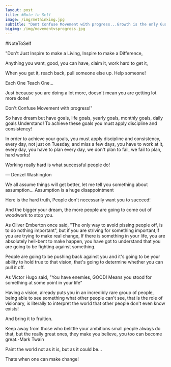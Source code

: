 ```yaml
---
layout: post
title: #Note to Self
image: /img/methinking.jpg
subtitle: "Dont Confuse Movement with progress...Growth is the only Guarantee, that tomorrow is going to be better"
bigimg: /img/movementvsprogress.jpg
---
```


#NoteToSelf

&quot;Don&#39;t Just Inspire to make a Living, Inspire to make a Difference,

Anything you want, good, you can have, claim it, work hard to get it,

 When you get it, reach back, pull someone else up. Help someone!

Each One Teach One...

Just because you are doing a lot more, doesn&#39;t mean you are getting lot more done!

Don&#39;t Confuse Movement with progress!&quot;

So have dream but have goals, life goals, yearly goals, monthly goals, daily goals Understand! To achieve these goals you must apply discipline and consistency!

In order to achieve your goals, you must apply discipline and consistency, every day, not just on Tuesday, and miss a few days, you have to work at it, every day, you have to plan every day, we don&#39;t plan to fail, we fail to plan, hard works!

Working really hard is what successful people do!

 ― Denzel Washington

We all assume things will get better, let me tell you something about assumption... Assumption is a huge disappointment

Here is the hard truth, People don&#39;t necessarily want you to succeed!

And the bigger your dream, the more people are going to come out of woodwork to stop you.

 As Oliver Emberton once said, &quot;The only way to avoid pissing people off, is to do nothing important&quot;, but if you are striving for something important,if you are trying to make real change, If there is something in your life, you are absolutely hell-bent to make happen, you have got to understand that you are going to be fighting against something.

People are going to be pushing back against you and it&#39;s going to be your ability to hold true to that vision, that&#39;s going to determine whether you can pull it off.

As Victor Hugo said, &quot;You have enemies, GOOD! Means you stood for something at some point in your life&quot;

Having a vision, already puts you in an incredibly rare group of people, being able to see something what other people can&#39;t see, that is the role of visionary, is literally to interpret the world that other people don&#39;t even know exists!

And bring it to fruition.

Keep away from those who belittle your ambitions small people always do that, but the really great ones, they make you believe, you too can become great.-Mark Twain

Paint the world not as it is, but as it could be...

Thats when one can make change!




